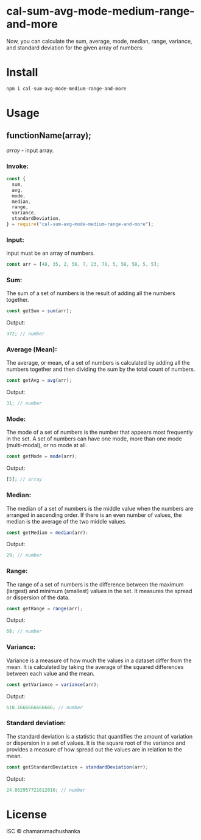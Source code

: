 # cal-sum-avg-mode-medium-range-and-more

Now, you can calculate the sum, average, mode, median, range, variance, and standard deviation for the given array of numbers:

# Install

```sh
npm i cal-sum-avg-mode-medium-range-and-more
```

# Usage

## functionName(array);

_array_ - input array.

### Invoke:

```js
const {
  sum,
  avg,
  mode,
  median,
  range,
  variance,
  standardDeviation,
} = require("cal-sum-avg-mode-medium-range-and-more");
```

### Input:

input must be an array of numbers.

```js
const arr = [48, 35, 2, 56, 7, 23, 70, 5, 58, 58, 5, 5];
```

### Sum:

The sum of a set of numbers is the result of adding all the numbers together.

```js
const getSum = sum(arr);
```

Output:

```js
372; // number
```

### Average (Mean):

The average, or mean, of a set of numbers is calculated by adding all the numbers together and then dividing the sum by the total count of numbers.

```js
const getAvg = avg(arr);
```

Output:

```js
31; // number
```

### Mode:

The mode of a set of numbers is the number that appears most frequently in the set. A set of numbers can have one mode, more than one mode (multi-modal), or no mode at all.

```js
const getMode = mode(arr);
```

Output:

```js
[5]; // array
```

### Median:

The median of a set of numbers is the middle value when the numbers are arranged in ascending order. If there is an even number of values, the median is the average of the two middle values.

```js
const getMedian = median(arr);
```

Output:

```js
29; // number
```

### Range:

The range of a set of numbers is the difference between the maximum (largest) and minimum (smallest) values in the set. It measures the spread or dispersion of the data.

```js
const getRange = range(arr);
```

Output:

```js
68; // number
```

### Variance:

Variance is a measure of how much the values in a dataset differ from the mean. It is calculated by taking the average of the squared differences between each value and the mean.

```js
const getVariance = variance(arr);
```

Output:

```js
618.1666666666666; // number
```

### Standard deviation:

The standard deviation is a statistic that quantifies the amount of variation or dispersion in a set of values. It is the square root of the variance and provides a measure of how spread out the values are in relation to the mean.

```js
const getStandardDeviation = standardDeviation(arr);
```

Output:

```js
24.862957721612016; // number
```

# License

ISC © chamaramadhushanka
